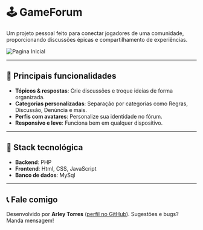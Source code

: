 # 🕹️ GameForum

Um projeto pessoal feito para conectar jogadores de uma comunidade, proporcionando discussões épicas e compartilhamento de experiências.

![Pagina Inicial](https://i.imgur.com/dob5Eed.jpeg)

---

## 🚀 Principais funcionalidades

- **Tópicos & respostas**: Crie discussões e troque ideias de forma organizada.
- **Categorias personalizadas**: Separação por categorias como Regras, Discussão, Denúncia e mais.
- **Perfis com avatares**: Personalize sua identidade no fórum.
- **Responsivo e leve**: Funciona bem em qualquer dispositivo.

---

## 🧱 Stack tecnológica

- **Backend**: PHP
- **Frontend**: Html, CSS, JavaScript
- **Banco de dados**: MySql

---

## 📞 Fale comigo

Desenvolvido por **Arley Torres** ([perfil no GitHub](https://github.com/arleytorres)). Sugestões e bugs? Manda mensagem!
